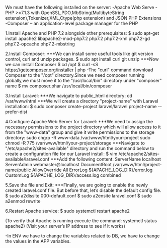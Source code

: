 We must have the following installed on the server:
-Apache Web Serve
-PHP >=7.1.3 with OpenSSL,PDO,MbString(MultibyteString extension),Tokenizer,XML,Ctype(php extension) and JSON PHP Extensions
-Composer – an application-level package manager for the PHP


1.Install Apache and PHP 7.2 alongside other prerequisites:
    $ sudo apt-get install apache2 libapache2-mod-php7.2 php7.2 php7.2-xml php7.2-gd php7.2-opcache php7.2-mbstring 

2.Install Composer:
    ***We can install some useful tools like git version control, curl and unzip packages.
    $ sudo apt install curl git unzip
    ***Now we can install Composer
    $ cd /opt
    $ curl -sS https://getcomposer.org/installer | php
    -The "curl" command download Composer to the "/opt" directory.Since we need composer running globally,we must move it to the "/usr/local/bin" directory under "composer" name
    $ mv composer.phar /usr/local/bin/composer

3.Install Laravel:
    ***We navigate to public_html directory:
    cd /var/www/html
    ***We will create a directory "project-name" with Laravel installation:
    $ sudo composer create-project laravel/laravel project-name --prefer-dist

4.Configure Apache Web Server for Laravel:
    ***We need to assign the necessary permissions to the project directory which will allow access to it from the "www-data" group and give it write permissions to the storage directory:
     sudo chgrp -R www-data /var/www/html/your-project
     sudo chmod -R 775 /var/www/html/your-project/storage
    ***Navigate to "/etc/apache2/sites-available" directory and run the command below to create a configuration file for our Laravel install:
     $ vim /etc/apache2/sites-available/laravel.conf
    ***Add the following content:
    ServerName localhost
    ServerAdmin webmaster@localhost
    DocumentRoot /var/www/html/project-name/public
    AllowOverride All
    ErrorLog ${APACHE_LOG_DIR}/error.log
    CustomLog ${APACHE_LOG_DIR}/access.log combined

5.Save the file and Exit:
    ***Finally, we are going to enable the newly created laravel.conf file. But before that, let’s disable the default config file.
    $ sudo a2dissite 000-default.conf
    $ sudo a2ensite laravel.conf
    $ sudo a2enmod rewrite

6.Restart Apache service:
    $ sudo systemctl restart apache2

(To verify that Apache is running execute the command: systemctl status apache2)
(Visit your server’s IP address to see if it works)

-In ENV we have to change the variables related to DB, we have to change the values in the APP variables.
